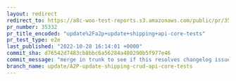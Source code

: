 ```yaml
---
layout: redirect
redirect_to: https://a8c-woo-test-reports.s3.amazonaws.com/public/pr/35332/e2e/index.html
pr_number: 35332
pr_title_encoded: "update%2Fa2p+update+shipping+api-core-tests"
pr_test_type: e2e
last_published: "2022-10-28 16:14:01 +0000"
commit_sha: d76542d7483cb8bbc6a56284a480290b5f977e46
commit_message: "merge in trunk to see if this resolves changelog issue"
branch_name: update/A2P-update-shipping-crud-api-core-tests
---
```


